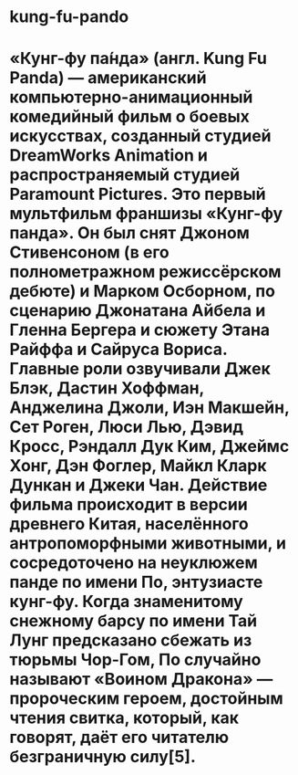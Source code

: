 # kung-fu-pando
# «Кунг-фу па́нда» (англ. Kung Fu Panda) — американский компьютерно-анимационный комедийный фильм о боевых искусствах, созданный студией DreamWorks Animation и распространяемый студией Paramount Pictures. Это первый мультфильм франшизы «Кунг-фу панда». Он был снят Джоном Стивенсоном (в его полнометражном режиссёрском дебюте) и Марком Осборном, по сценарию Джонатана Айбела и Гленна Бергера и сюжету Этана Райффа и Сайруса Вориса. Главные роли озвучивали Джек Блэк, Дастин Хоффман, Анджелина Джоли, Иэн Макшейн, Сет Роген, Люси Лью, Дэвид Кросс, Рэндалл Дук Ким, Джеймс Хонг, Дэн Фоглер, Майкл Кларк Дункан и Джеки Чан. Действие фильма происходит в версии древнего Китая, населённого антропоморфными животными, и сосредоточено на неуклюжем панде по имени По, энтузиасте кунг-фу. Когда знаменитому снежному барсу по имени Тай Лунг предсказано сбежать из тюрьмы Чор-Гом, По случайно называют «Воином Дракона» — пророческим героем, достойным чтения свитка, который, как говорят, даёт его читателю безграничную силу[5].

